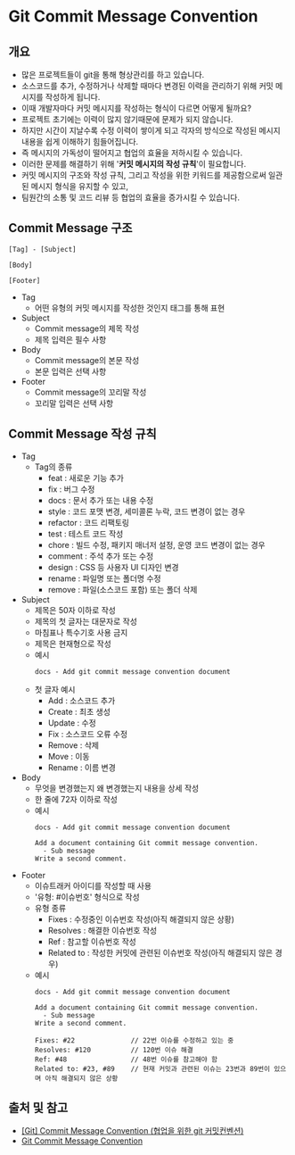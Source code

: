 # Git Commit Message Convention

## 개요
- 많은 프로젝트들이 git을 통해 형상관리를 하고 있습니다.
- 소스코드를 추가, 수정하거나 삭제할 때마다 변경된 이력을 관리하기 위해 커밋 메시지를 작성하게 됩니다.
- 이때 개발자마다 커밋 메시지를 작성하는 형식이 다르면 어떻게 될까요?
- 프로젝트 초기에는 이력이 많지 않기때문에 문제가 되지 않습니다.
- 하지만 시간이 지날수록 수정 이력이 쌓이게 되고 각자의 방식으로 작성된 메시지 내용을 쉽게 이해하기 힘들어집니다.
- 즉 메시지의 가독성이 떨어지고 협업의 효율을 저하시킬 수 있습니다.
- 이러한 문제를 해결하기 위해 '**커밋 메시지의 작성 규칙**'이 필요합니다.
- 커밋 메시지의 구조와 작성 규칙, 그리고 작성을 위한 키워드를 제공함으로써 일관된 메시지 형식을 유지할 수 있고,
- 팀원간의 소통 및 코드 리뷰 등 협업의 효율을 증가시킬 수 있습니다.

## Commit Message 구조
```
[Tag] - [Subject]

[Body]

[Footer]
```
- Tag
    - 어떤 유형의 커밋 메시지를 작성한 것인지 태그를 통해 표현
- Subject
    - Commit message의 제목 작성
    - 제목 입력은 필수 사항
- Body
    - Commit message의 본문 작성
    - 본문 입력은 선택 사항
- Footer
    - Commit message의 꼬리말 작성
    - 꼬리말 입력은 선택 사항

## Commit Message 작성 규칙
- Tag
    - Tag의 종류
        - feat : 새로운 기능 추가
        - fix : 버그 수정
        - docs : 문서 추가 또는 내용 수정
        - style : 코드 포맷 변경, 세미콜론 누락, 코드 변경이 없는 경우
        - refactor : 코드 리팩토링
        - test : 테스트 코드 작성
        - chore : 빌드 수정, 패키지 매너저 설정, 운영 코드 변경이 없는 경우
        - comment : 주석 추가 또는 수정
        - design : CSS 등 사용자 UI 디자인 변경
        - rename : 파일명 또는 폴더명 수정
        - remove : 파일(소스코드 포함) 또는 폴더 삭제
- Subject
    - 제목은 50자 이하로 작성
    - 제목의 첫 글자는 대문자로 작성
    - 마침표나 특수기호 사용 금지
    - 제목은 현재형으로 작성
    - 예시
        ```
        docs - Add git commit message convention document
        ```
    - 첫 글자 예시
        - Add : 소스코드 추가
        - Create : 최초 생성
        - Update : 수정
        - Fix : 소스코드 오류 수정
        - Remove : 삭제
        - Move : 이동
        - Rename : 이름 변경
- Body
    - 무엇을 변경했는지 왜 변경했는지 내용을 상세 작성
    - 한 줄에 72자 이하로 작성
    - 예시
        ```
        docs - Add git commit message convention document

        Add a document containing Git commit message convention.
          - Sub message
        Write a second comment.
        ```
- Footer
    - 이슈트래커 아이디를 작성할 때 사용
    - '유형: #이슈번호' 형식으로 작성
    - 유형 종류
        - Fixes : 수정중인 이슈번호 작성(아직 해결되지 않은 상황)
        - Resolves : 해결한 이슈번호 작성
        - Ref : 참고할 이슈번호 작성
        - Related to : 작성한 커밋에 관련된 이슈번호 작성(아직 해결되지 않은 경우)
    - 예시
        ```
        docs - Add git commit message convention document

        Add a document containing Git commit message convention.
          - Sub message
        Write a second comment.

        Fixes: #22              // 22번 이슈를 수정하고 있는 중
        Resolves: #120          // 120번 이슈 해결
        Ref: #48                // 48번 이슈를 참고해야 함
        Related to: #23, #89    // 현재 커밋과 관련된 이슈는 23번과 89번이 있으며 아직 해결되지 않은 상황
        ```
## 출처 및 참고
- [[Git] Commit Message Convention (협업을 위한 git 커밋컨벤션)](https://velog.io/@msung99/Git-Commit-Message-Convension)
- [Git Commit Message Convention](https://github.com/gyoogle/tech-interview-for-developer/blob/master/ETC/Git%20Commit%20Message%20Convention.md)